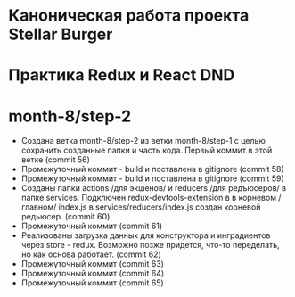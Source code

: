 # Каноническая работа проекта Stellar Burger 
# Практика Redux и React DND
# month-8/step-2

* Создана ветка month-8/step-2 из ветки month-8/step-1 с целью сохранить созданные папки и часть кода. Первый коммит в этой ветке (commit 56)
* Промежуточный коммит - build и поставлена в gitignore (commit 58)
* Промежуточный коммит - build и поставлена в gitignore (commit 59)
* Созданы папки actions /для экшенов/ и reducers /для редъюсеров/ в папке services. Подключен redux-devtools-extension в в корневом /главном/ index.js
в  services/reducers/index.js создан корневой редьюсер. (commit 60)
* Промежуточный коммит (commit 61)
* Реализованы загрузка данных для конструктора и инградиентов через store - redux. Возможно позже придется, что-то переделать, но как основа работает. (commit 62)
* Промежуточный коммит (commit 63)
* Промежуточный коммит (commit 64)
* Промежуточный коммит (commit 65)